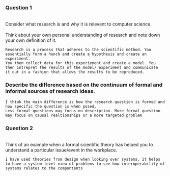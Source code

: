 <h3> Question 1 </h3>
<br>Consider what research is and why it is relevant to computer science. </br>
<br>Think about your own personal understanding of research and note down your own definition of it.</br>

```
Research is a process that adheres to the scientific method. You essentially form a hunch and create a hypothesis and create an experiment. 
You then collect data for this experiement and create a model. You then intrepret the results of the model/ experiment and communicate 
it out in a fashion that allows the results to be reproduced. 

```
<h3>Describe the difference based on the continuum of formal and informal sources of research ideas.</h3>

```
I think the main difference is how the research question is formed and how specific the question is when posed. 
Less formal questions may focus on description. More formal question may focus on causal realtionships or a more targeted problem
```
<h3> Question 2 </h3>
<br> Think of an example when a formal scientific theory has helped you to understand a particular issue/event in the workplace.</br>

```
I have used theories from design when looking over systems. It helps to have a system-level view of problems to see how interoperability of systems relates to the compontents 
```
